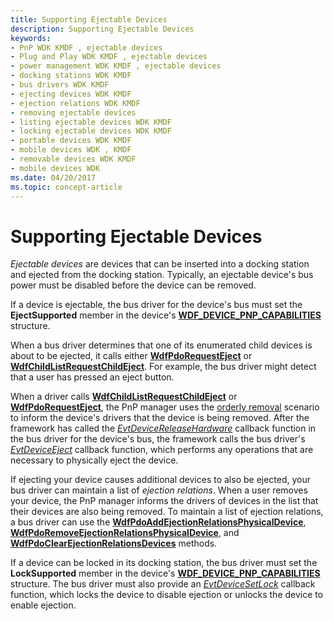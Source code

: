 ```yaml
---
title: Supporting Ejectable Devices
description: Supporting Ejectable Devices
keywords:
- PnP WDK KMDF , ejectable devices
- Plug and Play WDK KMDF , ejectable devices
- power management WDK KMDF , ejectable devices
- docking stations WDK KMDF
- bus drivers WDK KMDF
- ejecting devices WDK KMDF
- ejection relations WDK KMDF
- removing ejectable devices
- listing ejectable devices WDK KMDF
- locking ejectable devices WDK KMDF
- portable devices WDK KMDF
- mobile devices WDK , KMDF
- removable devices WDK KMDF
- mobile devices WDK
ms.date: 04/20/2017
ms.topic: concept-article
---
```


# Supporting Ejectable Devices


*Ejectable devices* are devices that can be inserted into a docking station and ejected from the docking station. Typically, an ejectable device's bus power must be disabled before the device can be removed.

If a device is ejectable, the bus driver for the device's bus must set the **EjectSupported** member in the device's [**WDF\_DEVICE\_PNP\_CAPABILITIES**](/windows-hardware/drivers/ddi/wdfdevice/ns-wdfdevice-_wdf_device_pnp_capabilities) structure.

When a bus driver determines that one of its enumerated child devices is about to be ejected, it calls either [**WdfPdoRequestEject**](/windows-hardware/drivers/ddi/wdfpdo/nf-wdfpdo-wdfpdorequesteject) or [**WdfChildListRequestChildEject**](/windows-hardware/drivers/ddi/wdfchildlist/nf-wdfchildlist-wdfchildlistrequestchildeject). For example, the bus driver might detect that a user has pressed an eject button.

When a driver calls [**WdfChildListRequestChildEject**](/windows-hardware/drivers/ddi/wdfchildlist/nf-wdfchildlist-wdfchildlistrequestchildeject) or [**WdfPdoRequestEject**](/windows-hardware/drivers/ddi/wdfpdo/nf-wdfpdo-wdfpdorequesteject), the PnP manager uses the [orderly removal](a-user-unplugs-a-device.md#orderly-removal) scenario to inform the device's drivers that the device is being removed. After the framework has called the [*EvtDeviceReleaseHardware*](/windows-hardware/drivers/ddi/wdfdevice/nc-wdfdevice-evt_wdf_device_release_hardware) callback function in the bus driver for the device's bus, the framework calls the bus driver's [*EvtDeviceEject*](/windows-hardware/drivers/ddi/wdfpdo/nc-wdfpdo-evt_wdf_device_eject) callback function, which performs any operations that are necessary to physically eject the device.

If ejecting your device causes additional devices to also be ejected, your bus driver can maintain a list of *ejection relations*. When a user removes your device, the PnP manager informs the drivers of devices in the list that their devices are also being removed. To maintain a list of ejection relations, a bus driver can use the [**WdfPdoAddEjectionRelationsPhysicalDevice**](/windows-hardware/drivers/ddi/wdfpdo/nf-wdfpdo-wdfpdoaddejectionrelationsphysicaldevice), [**WdfPdoRemoveEjectionRelationsPhysicalDevice**](/windows-hardware/drivers/ddi/wdfpdo/nf-wdfpdo-wdfpdoremoveejectionrelationsphysicaldevice), and [**WdfPdoClearEjectionRelationsDevices**](/windows-hardware/drivers/ddi/wdfpdo/nf-wdfpdo-wdfpdoclearejectionrelationsdevices) methods.

If a device can be locked in its docking station, the bus driver must set the **LockSupported** member in the device's [**WDF\_DEVICE\_PNP\_CAPABILITIES**](/windows-hardware/drivers/ddi/wdfdevice/ns-wdfdevice-_wdf_device_pnp_capabilities) structure. The bus driver must also provide an [*EvtDeviceSetLock*](/windows-hardware/drivers/ddi/wdfpdo/nc-wdfpdo-evt_wdf_device_set_lock) callback function, which locks the device to disable ejection or unlocks the device to enable ejection.

 

